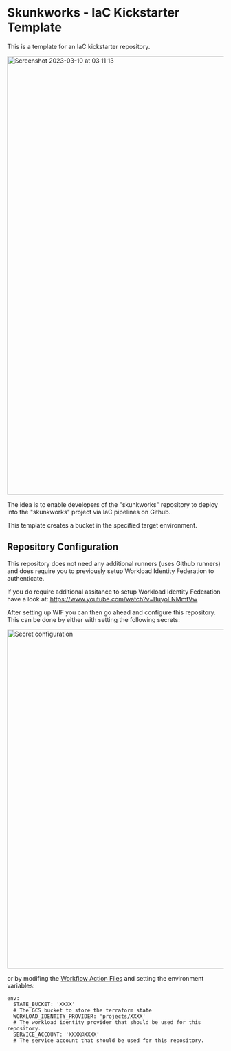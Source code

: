 # Skunkworks - IaC Kickstarter Template

This is a template for an IaC kickstarter repository.

<img width="1018" alt="Screenshot 2023-03-10 at 03 11 13" src="https://user-images.githubusercontent.com/94000358/224207810-16306b61-339e-49c0-afbf-3e5f994507f4.png">

The idea is to enable developers of the "skunkworks" repository to deploy into the "skunkworks" project via IaC pipelines on Github. 

This template creates a bucket in the specified target environment.

## Repository Configuration
This repository does not need any additional runners (uses Github runners) and does require you to previously setup Workload Identity Federation to authenticate.

If you do require additional assitance to setup Workload Identity Federation have a look at: https://www.youtube.com/watch?v=BuyoENMmtVw

After setting up WIF you can then go ahead and configure this repository. This can be done by either with setting the following secrets:

<img width="787" alt="Secret configuration" src="https://user-images.githubusercontent.com/94000358/161538148-5b5a5047-b512-4d5a-9a95-912eb4f8a138.png">

or by modifing the [Workflow Action Files](.github/workflows/) and setting the environment variables:
```
env:
  STATE_BUCKET: 'XXXX'
  # The GCS bucket to store the terraform state 
  WORKLOAD_IDENTITY_PROVIDER: 'projects/XXXX'
  # The workload identity provider that should be used for this repository.
  SERVICE_ACCOUNT: 'XXXX@XXXX'
  # The service account that should be used for this repository.
```

